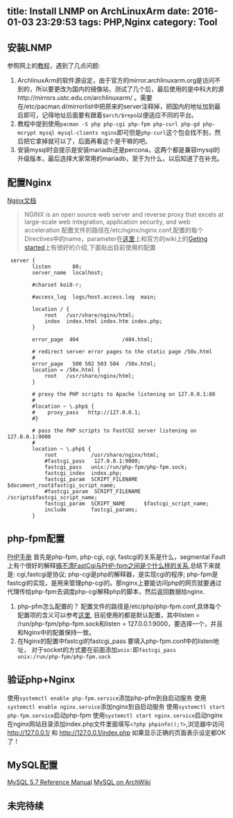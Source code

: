 title: Install LNMP on ArchLinuxArm
date: 2016-01-03 23:29:53
tags: PHP,Nginx
category: Tool
---
## 安装LNMP
参照网上的[教程](http://blog.csdn.net/spaceship20008/article/details/8456601)，遇到了几点问题:
1. ArchlinuxArm的软件源设定，由于官方的mirror.archlinuxarm.org是访问不到的，所以要更改为国内的镜像站，测试了几个后，最后使用的是中科大的源http://mirrors.ustc.edu.cn/archlinuxarm/ 。需要在/etc/pacman.d/mirrorlist中把原来的server注释掉，把国内的地址加到最后即可，记得地址后面要有跟着`$arch/$repo`以便适应不同的平台。
2. 教程中提到使用`pacman -S php php-cgi php-fpm php-curl php-gd php-mcrypt mysql mysql-clients nginx`即可但是`php-curl`这个包会找不到，然后把它拿掉就可以了，后面再看这个是干嘛的吧。
3. 安装mysql时会提示是安装mariadb还是percona，这两个都是兼容mysql的升级版本，最后选择大家常用的mariadb，至于为什么，以后知道了在补充。

## 配置Nginx
[Nginx文档](http://nginx.org/en/docs/)
> NGINX is an open source web server and reverse proxy that excels at large-scale web integration, application security, and web acceleration
配置文件的路径在/etc/nginx/nginx.conf,配置的每个Directives中的name，parameter在[这里](http://nginx.org/en/docs/)上和官方的wiki上的[Geting started](https://www.nginx.com/resources/wiki/start/)上有很好的介绍,下面贴出目前使用的配置

```
 server {
        listen       80;
        server_name  localhost;

        #charset koi8-r;

        #access_log  logs/host.access.log  main;

        location / {
            root   /usr/share/nginx/html;
            index  index.html index.htm index.php;
        }

        error_page  404              /404.html;

        # redirect server error pages to the static page /50x.html
        #
        error_page   500 502 503 504  /50x.html;
        location = /50x.html {
            root   /usr/share/nginx/html;
        }

        # proxy the PHP scripts to Apache listening on 127.0.0.1:80
        #
        #location ~ \.php$ {
        #    proxy_pass   http://127.0.0.1;
        #}

        # pass the PHP scripts to FastCGI server listening on 127.0.0.1:9000
        #
        location ~ \.php$ {
            root           /usr/share/nginx/html;
            #fastcgi_pass   127.0.0.1:9000;
            fastcgi_pass   unix:/run/php-fpm/php-fpm.sock;
            fastcgi_index  index.php;
            fastcgi_param  SCRIPT_FILENAME  $document_root$fastcgi_script_name;
            #fastcgi_param  SCRIPT_FILENAME  /scripts$fastcgi_script_name;
            fastcgi_param  SCRIPT_NAME      $fastcgi_script_name;
            include        fastcgi_params;
        }

```

## php-fpm配置
[PHP手册](http://php.net/manual/zh/)
首先是php-fpm, php-cgi, cgi, fastcgi的关系是什么，segmental Fault上有个很好的解释[搞不清FastCgi与PHP-fpm之间是个什么样的关系](http://segmentfault.com/q/1010000000256516),总结下来就是: cgi,fastcgi是协议; php-cgi是php的解释器，是实现cgi的程序; php-fpm是fastcgi的实现，是用来管理php-cgi的。那nginx上要能访问php的网页就要通过代理传给php-fpm去调度php-cgi解释php的脚本，然后返回数据给nginx.
1. php-pfm怎么配置的？ 配置文件的路径是/etc/php/php-fpm.conf,具体每个配置项的含义可以参考[这里](http://php.net/manual/zh/install.fpm.php), 目前使用的都是默认配置，其中listen = /run/php-fpm/php-fpm.sock和listen = 127.0.0.1:9000，要选择一个，并且和Nginx中的配置保持一致。
2. 在Nginx的配置中fastcgi的fastcgi_pass 要填入php-fpm.conf中的listen地址， 对于socket的方式要在前面添加`unix:`即`fastcgi_pass   unix:/run/php-fpm/php-fpm.sock`

## 验证php+Nginx
使用`systemctl enable php-fpm.service`添加php-pfm到自启动服务
使用`systemctl enable nginx.service`添加nginx到自启动服务
使用`systemctl start php-fpm.service`启动php-fpm
使用`systemctl start nginx.service`启动nginx
在nginx网站目录添加index.php文件里面填写`<?php phpinfo();?>`,浏览器中访问 http://127.0.0.1/ 和 http://127.0.0.1/index.php 如果显示正确的页面表示设定都OK了！

## MySQL配置
[MySQL 5.7 Reference Manual](http://dev.mysql.com/doc/refman/5.7/en/)
[MySQL on ArchWiki](https://wiki.archlinux.org/index.php/MySQL)
## 未完待续
